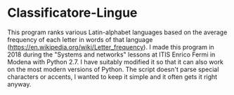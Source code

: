 # Classificatore-Lingue
This program ranks various Latin-alphabet languages based on the average frequency of each letter in words of that language (https://en.wikipedia.org/wiki/Letter_frequency).
I made this program in 2018 during the "Systems and networks" lessons at ITIS Enrico Fermi in Modena with Python 2.7.
I have suitably modified it so that it can also work on the most modern versions of Python.
The script doesn't parse special characters or accents, I wanted to keep it simple and it often gets it right anyway.
